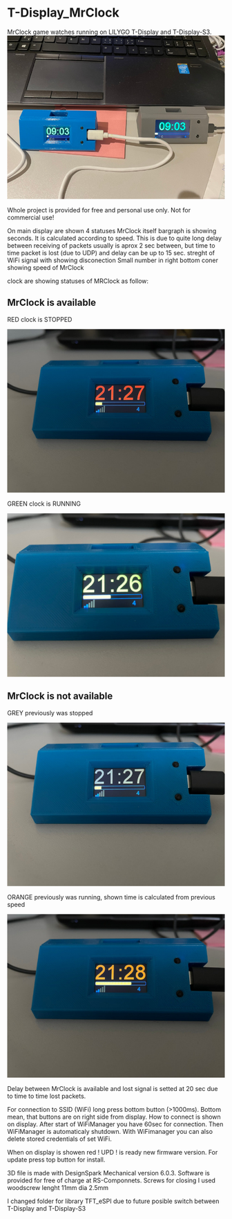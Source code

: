 # T-Display_MrClock

MrClock game watches running on LILYGO T-Display and T-Display-S3.
![Comparision between T-DISPLAY and T-DISPLAY-S3 in enclosure](images/TD_vs_TDS3.jpeg)

Whole project is provided for free and personal use only. Not for commercial use!

On main display are shown 4 statuses
MrClock itself
bargraph is showing seconds. It is calculated according to speed. This is due to quite long delay between
receiving of packets usually is aprox 2 sec between, but time to time packet is lost (due to UDP) and delay
can be up to 15 sec.
streght of WiFi signal with showing disconection
Small number in right bottom coner showing speed of MrClock

clock are showing statuses of MRClock as follow:

## MrClock is available

RED  clock is STOPPED

![clock is STOPPED](images/clk_stopped.JPEG)

GREEN clock is RUNNING

![clock is RUNNING](images/clk_running.JPEG)

## MrClock is not available

GREY previously was stopped

![previously was stopped](images/clk_stopped_no_server.JPEG)

ORANGE previously was running, shown time is calculated from previous speed

![previously was running](images/clk_running_no_server.JPEG)

Delay between MrClock is available and lost signal is setted at 20 sec due to time to time lost packets.

For connection to SSID (WiFi) long press bottom button (>1000ms). Bottom mean, that buttons are on right side from display.
How to connect is shown on display. After start of WiFiManager you have 60sec for connection.
Then WiFiManager is automaticaly shutdown.
With WiFimanager you can also delete stored credentials of set WiFi.

When on display is showen red ! UPD ! is ready new firmware version. For update press top button for install.

3D file is made with DesignSpark Mechanical version 6.0.3. Software is provided for free of charge at RS-Componnets.
Screws for closing I used woodscrew lenght 11mm dia 2.5mm

I changed folder for library TFT_eSPI due to future posible switch between T-Display and T-Display-S3
